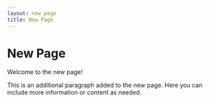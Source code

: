 ```yaml
---
layout: new_page
title: New Page
---
```


# New Page

Welcome to the new page!

This is an additional paragraph added to the new page. Here you can include more information or content as needed.
